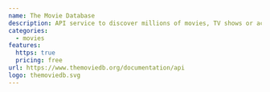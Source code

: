 ```yaml
---
name: The Movie Database
description: API service to discover millions of movies, TV shows or actor images and/or data.
categories:
  - movies
features:
  https: true
  pricing: free
url: https://www.themoviedb.org/documentation/api
logo: themoviedb.svg
---
```

